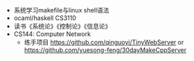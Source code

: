 - 系统学习makefile与linux shell语法
- ocaml/haskell CS3110
- 读书《系统论》《控制论》《信息论》
- CS144: Computer Network
	- 练手项目 https://github.com/qinguoyi/TinyWebServer or https://github.com/yuesong-feng/30dayMakeCppServer
